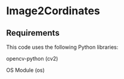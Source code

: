 # Image2Cordinates
## Requirements
This code uses the following Python libraries:

opencv-python (cv2)

OS Module (os)
